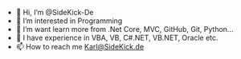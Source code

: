 - 👋 Hi, I’m @SideKick-De
- 👀 I’m interested in Programming
- 🌱 I’m want learn more from .Net Core, MVC, GitHub, Git, Python...
- 🌱 I have experience in VBA, VB, C#.NET, VB.NET, Oracle etc.
- 📫 How to reach me Karl@SideKick.de

<!---
SideKick-De/SideKick-De is a ✨ special ✨ repository because its `README.md` (this file) appears on your GitHub profile.
You can click the Preview link to take a look at your changes.
--->
